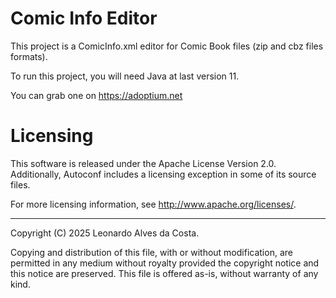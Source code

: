 # Comic Info Editor

This project is a ComicInfo.xml editor for Comic Book files (zip and cbz files formats).

To run this project, you will need Java at last version 11.

You can grab one on https://adoptium.net

# Licensing

This software is released under the Apache License Version 2.0.
Additionally, Autoconf includes a licensing exception in some of its
source files.

For more licensing information, see
<http://www.apache.org/licenses/>.

-----
Copyright (C) 2025 Leonardo Alves da Costa.

Copying and distribution of this file, with or without modification,
are permitted in any medium without royalty provided the copyright
notice and this notice are preserved.  This file is offered as-is,
without warranty of any kind.
